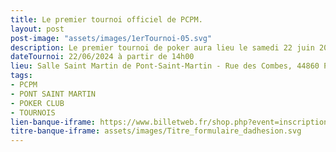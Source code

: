 ```yaml
---
title: Le premier tournoi officiel de PCPM.
layout: post
post-image: "assets/images/1erTournoi-05.svg"
description: Le premier tournoi de poker aura lieu le samedi 22 juin 2024.
dateTournoi: 22/06/2024 à partir de 14h00
lieu: Salle Saint Martin de Pont-Saint-Martin - Rue des Combes, 44860 Pont-Saint-Martin
tags:
- PCPM
- PONT SAINT MARTIN
- POKER CLUB
- TOURNOIS
lien-banque-iframe: https://www.billetweb.fr/shop.php?event=inscription-au-tournoi-de-poker-du-samedi-22juin-2024
titre-banque-iframe: assets/images/Titre_formulaire_dadhesion.svg
---
```


